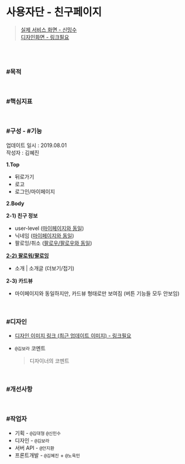 # 사용자단 - 친구페이지

> [실제 서비스 화면 - 신밍수](https://www.modooclass.net/class/user/friend_profile/138089)  
> [디자인화면 - 링크필요]() 

<br><br>

### #목적

<br>

### #핵심지표

<br>

### #구성 - #기능
업데이트 일시 : 2019.08.01  
작성자 : 김혜진

**1.Top**  

- 뒤로가기
- 로고
- 로그인/마이페이지

**2.Body**  

**2-1) 친구 정보**

- user-level ([마이페이지와 동일](../))
- 닉네임 ([마이페이지와 동일](../))
- 팔로잉/취소 ([팔로우/팔로우와 동일](../follow))

**[2-2) 팔로워/팔로잉](../follow/)**

- 소개 | 소개글 (더보기/접기)

**2-3) 카드뷰**

- 마이페이지와 동일하지만, 카드뷰 형태로만 보여짐 (버튼 기능들 모두 안보임)

<br>

### #디자인

- [디자인 이미지 링크 (최근 업데이트 이미지) - 링크필요]()

- `@김보라`  코멘트

  > 디자이너의 코멘트

<br>

### #개선사항


<br>

### #작업자

- 기획 - `@김대형` `@신민수`
- 디자인 - `@김보라`
- 서버 API - `@안지환`
- 프론트개발 - `@김혜진`  + `@노육민`


